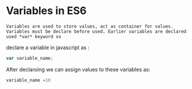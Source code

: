 # Variables in ES6

    Variables are used to store values, act as container for values. Variables must be declare before used. Earlier variables are declared used *var* keyword so
declare a variable in javascript as :
```js
var variable_name;
```

After declaroing we can assign values to these variables as: 
```js
variable_name =10   
